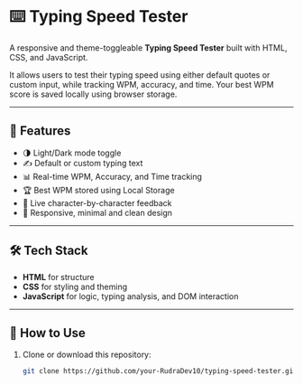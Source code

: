 # ⌨️ Typing Speed Tester

A responsive and theme-toggleable **Typing Speed Tester** built with HTML, CSS, and JavaScript.

It allows users to test their typing speed using either default quotes or custom input, while tracking WPM, accuracy, and time. Your best WPM score is saved locally using browser storage.

---

## 🚀 Features

- 🌗 Light/Dark mode toggle
- ✍️ Default or custom typing text
- 📊 Real-time WPM, Accuracy, and Time tracking
- 🏆 Best WPM stored using Local Storage
- 🎯 Live character-by-character feedback
- 📱 Responsive, minimal and clean design

---

## 🛠 Tech Stack

- **HTML** for structure  
- **CSS** for styling and theming  
- **JavaScript** for logic, typing analysis, and DOM interaction

---

## 📂 How to Use

1. Clone or download this repository:
   ```bash
   git clone https://github.com/your-RudraDev10/typing-speed-tester.git
